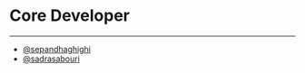 # Core Developer #

----------
- [@sepandhaghighi](http://github.com/sepandhaghighi)
- [@sadrasabouri](https://github.com/sadrasabouri)
